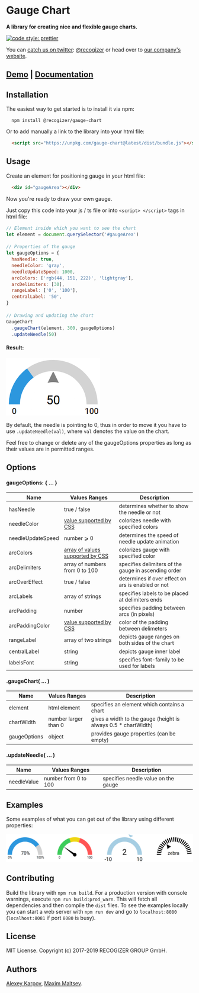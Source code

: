 # Gauge Chart

**A library for creating nice and flexible gauge charts.**

[![code style: prettier](https://img.shields.io/badge/code_style-prettier-ff69b4.svg?style=flat-square)](https://github.com/prettier/prettier)

You can [catch us on twitter](https://twitter.com/recogizer): [@recogizer](https://twitter.com/recogizer) or head over to [our company's website](http://www.recogizer.com/).

## [Demo](https://recogizer.github.io/gauge-chart/examples/samples/) | [Documentation](https://recogizer.github.io/gauge-chart/docs/)

## Installation

The easiest way to get started is to install it via npm:

```
  npm install @recogizer/gauge-chart
```

Or to add manually a link to the library into your html file:

```html
  <script src="https://unpkg.com/gauge-chart@latest/dist/bundle.js"></script>
```

## Usage

Create an element for positioning gauge in your html file:

```html
  <div id="gaugeArea"></div>
```

Now you're ready to draw your own gauge.

Just copy this code into your js / ts file or into `<script> </script>` tags in html file:

```javascript
// Element inside which you want to see the chart
let element = document.querySelector('#gaugeArea')

// Properties of the gauge
let gaugeOptions = {
  hasNeedle: true,
  needleColor: 'gray',
  needleUpdateSpeed: 1000,
  arcColors: ['rgb(44, 151, 222)', 'lightgray'],
  arcDelimiters: [30],
  rangeLabel: ['0', '100'],
  centralLabel: '50',
}

// Drawing and updating the chart
GaugeChart
  .gaugeChart(element, 300, gaugeOptions)
  .updateNeedle(50)
```


#### Result:

![Gauge Example](/examples/img/gauge1.png "Gauge Example")

By default, the needle is pointing to 0, thus in order to move it you have to use `.updateNeedle(val)`, where `val` denotes the value on the chart.

Feel free to change or delete any of the gaugeOptions properties as long as their values are in permitted ranges.

## Options

#### gaugeOptions: { ... }

| Name | Values Ranges | Description |
| ---- | ------------- | ----------- |
| hasNeedle | true / false | determines whether to show the needle or not |
| needleColor | [value supported by CSS](https://www.w3schools.com/colors/default.asp) | colorizes needle with specified colors |
| needleUpdateSpeed | number ⩾ 0 | determines the speed of needle update animation |
| arcColors | [array of values supported by CSS](https://www.w3schools.com/colors/default.asp) | colorizes gauge with specified color |
| arcDelimiters | array of numbers from 0 to 100 | specifies delimiters of the gauge in ascending order |
| arcOverEffect | true / false | determines if over effect on ars is enabled or not |
| arcLabels | array of strings | specifies labels to be placed at delimiters ends |
| arcPadding | number | specifies padding between arcs (in pixels) |
| arcPaddingColor | [value supported by CSS](https://www.w3schools.com/colors/default.asp) | color of the padding between delimeters |
| rangeLabel | array of two strings | depicts gauge ranges on both sides of the chart |
| centralLabel | string | depicts gauge inner label |
| labelsFont | string | specifies font-family to be used for labels |


#### .gaugeChart( ... )

| Name | Values Ranges | Description |
| ---- | ------------- | ----------- |
| element | html element | specifies an element which contains a chart |
| chartWidth | number larger than 0 | gives a width to the gauge (height is always 0.5 * chartWidth) |
| gaugeOptions | object | provides gauge properties (can be empty) |

#### .updateNeedle( ... )

| Name | Values Ranges | Description |
| ---- | ------------- | ----------- |
| needleValue | number from 0 to 100 | specifies needle value on the gauge |

## Examples

Some examples of what you can get out of the library using different properties:

![Gauge Examples](/examples/img/gauges.png "Gauge Examples")

## Contributing
Build the library with `npm run build`. For a production version with console warnings, execute `npm run build:prod_warn`. This will fetch all dependencies and then compile the `dist` files. To see the examples locally you can start a web server with `npm run dev` and go to `localhost:8080` (`localhost:8081` if port `8080` is busy).

## License
MIT License. Copyright (c) 2017-2019 RECOGIZER GROUP GmbH.

## Authors
[Alexey Karpov](https://github.com/cherurg), [Maxim Maltsev](https://github.com/mmaltsev).

